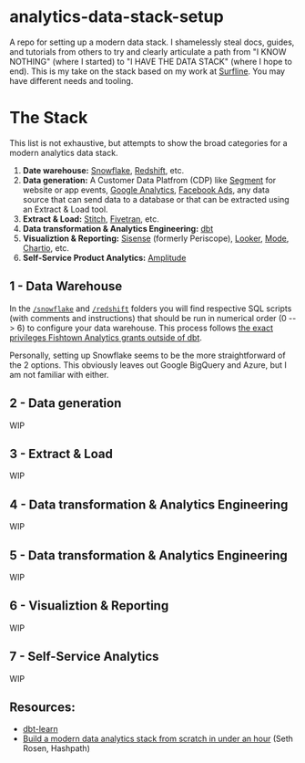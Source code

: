 # analytics-data-stack-setup
A repo for setting up a modern data stack. I shamelessly steal docs, guides, and tutorials from others to try and clearly articulate a path from "I KNOW NOTHING" (where I started) to "I HAVE THE DATA STACK" (where I hope to end). This is my take on the stack based on my work at [Surfline](https://www.surfline.com/). You may have different needs and tooling.

# The Stack
This list is not exhaustive, but attempts to show the broad categories for a modern analytics data stack. 
1. **Date warehouse:** [Snowflake](https://www.snowflake.com/), [Redshift](https://aws.amazon.com/redshift/), etc.
1. **Data generation:** A Customer Data Platfrom (CDP) like [Segment](https://segment.com/) for website or app events, [Google Analytics](https://analytics.google.com/analytics/web/), [Facebook Ads](https://www.facebook.com/business/ads), any data source that can send data to a database or that can be extracted using an Extract & Load tool.
1. **Extract & Load:** [Stitch](https://www.stitchdata.com/), [Fivetran](https://fivetran.com/), etc.
1. **Data transformation & Analytics Engineering:** [dbt](https://www.getdbt.com/)
1. **Visualiztion & Reporting:** [Sisense](https://www.sisense.com/product/data-teams/) (formerly Periscope), [Looker](https://looker.com/), [Mode](https://mode.com/), [Chartio](https://chartio.com/), etc.
1. **Self-Service Product Analytics:** [Amplitude](https://amplitude.com/)

## 1 - Data Warehouse
In the [`/snowflake`](./snowflake) and [`/redshift`](./redshift) folders you will find respective SQL scripts (with comments and instructions) that should be run in numerical order (0 --> 6) to configure your data warehouse. This process follows [the exact privileges Fishtown Analytics grants outside of dbt](https://discourse.getdbt.com/t/the-exact-privileges-we-grant-outside-of-dbt/439).

Personally, setting up Snowflake seems to be the more straightforward of the 2 options. This obviously leaves out Google BigQuery and Azure, but I am not familiar with either.

## 2 - Data generation
WIP

## 3 - Extract & Load
WIP

## 4 - Data transformation & Analytics Engineering
WIP

## 5 - Data transformation & Analytics Engineering
WIP

## 6 - Visualiztion & Reporting
WIP

## 7 - Self-Service Analytics
WIP

## Resources:
- [dbt-learn](https://courses.getdbt.com/collections)
- [Build a modern data analytics stack from scratch in under an hour](https://www.hashpath.com/2020/11/build-a-modern-data-analytics-stack-from-scratch-in-under-an-hour/) (Seth Rosen, Hashpath)
